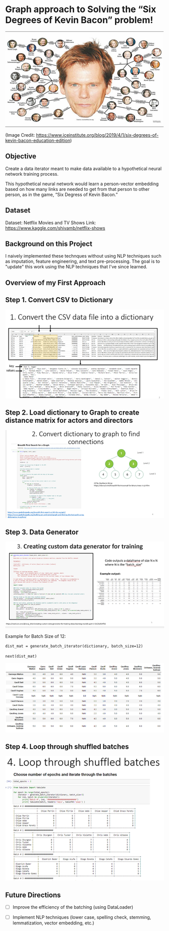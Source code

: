 # Graph approach to Solving the “Six Degrees of Kevin Bacon” problem!

![image info](./pics/KevinBacon6degrees.png)

(Image Credit: https://www.iceinstitute.org/blog/2019/4/1/six-degrees-of-kevin-bacon-education-edition)

## Objective

Create a data iterator meant to make data available to a hypothetical neural network training process.  

This hypothetical neural network would learn a person-vector embedding based on how many links are needed to get from that person to other person, as in the game, “Six Degress of Kevin Bacon.”


## Dataset

Dataset: Netflix Movies and TV Shows
Link: https://www.kaggle.com/shivamb/netflix-shows


## Background on this Project

I naively implemented these technques without using NLP techniques such as imputation, feature engineering, and text pre-processing. The goal is to "update" this work using the NLP techniques that I've since learned. 

## Overview of my First Approach

## Step 1. Convert CSV to Dictionary

![image info](./pics/Step1.png)

## Step 2. Load dictionary to Graph to create distance matrix for actors and directors

![image info](./pics/Step2.png)

## Step 3. Data Generator

![image info](./pics/Step3.png)


Example for Batch Size of 12:

```
dist_mat = generate_batch_iterator(dictionary, batch_size=12)

next(dist_mat)

```

![image info](./pics/output.png)


## Step 4. Loop through shuffled batches

![image info](./pics/Step4.png)


## Future Directions

- [ ] Improve the efficiency of the batching (using DataLoader)
- [ ] Implement NLP techniques (lower case, spelling check, stemming, lemmatization, vector embedding, etc.)




